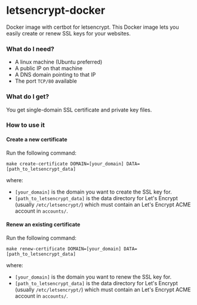 # letsencrypt-docker

Docker image with certbot for letsencrypt.
This Docker image lets you easily create or renew SSL keys for your websites.


### What do I need?

- A linux machine (Ubuntu preferred)
- A public IP on that machine
- A DNS domain pointing to that IP
- The port `TCP/80` available


### What do I get?

You get single-domain SSL certificate and private key files.


### How to use it

#### Create a new certificate

Run the following command:
```
make create-certificate DOMAIN=[your_domain] DATA=[path_to_letsencrypt_data]
```

where:
 - `[your_domain]` is the domain you want to create the SSL key for.
 - `[path_to_letsencrypt_data]` is the data directory for Let's Encrypt (usually `/etc/letsencrypt/`) which must contain an Let's Encrypt ACME account in `accounts/`.


#### Renew an existing certificate

Run the following command:
```
make renew-certificate DOMAIN=[your_domain] DATA=[path_to_letsencrypt_data]
```

where:
- `[your_domain]` is the domain you want to renew the SSL key for.
- `[path_to_letsencrypt_data]` is the data directory for Let's Encrypt (usually `/etc/letsencrypt/`) which must contain an Let's Encrypt ACME account in `accounts/`.
